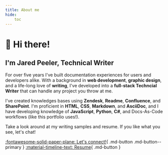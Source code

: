 ```yaml
---
title: About me
hide:
    toc
---
```


# :wave: Hi there!

## I'm Jared Peeler, Technical Writer

For over five years I've built documentation experiences for users and developers alike. With a background in **web development**, **graphic design**, and a life-long love of **writing**, I've  developed into a **full-stack Techncial Writer** that can handle any project you throw at me. 

I've created knowledges bases using **Zendesk**, **Readme**, **Confluence**, and **SharePoint**. I'm proficient in **HTML**, **CSS**, **Markdown**, and **AsciiDoc**, and I have developing knowledge of **JavaScript**, **Python**, **C#**, and Docs-As-Code workflows (like this portfolio uses!).

Take a look around at my writing samples and resume. If you like what you see, let's chat!

[:fontawesome-solid-paper-plane: Let's connect!](mailto:jaredpeeler@gmail.com){ .md-button .md-button--primary } [:material-timeline-text: Resume](/resume/){ .md-button }
